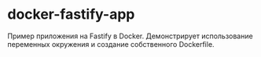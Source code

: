 # docker-fastify-app
Пример приложения на Fastify в Docker. Демонстрирует использование переменных окружения и создание собственного Dockerfile.
